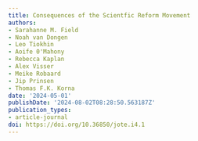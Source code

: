 ```yaml
---
title: Consequences of the Scientfic Reform Movement
authors:
- Sarahanne M. Field
- Noah van Dongen
- Leo Tiokhin
- Aoife 0'Mahony
- Rebecca Kaplan
- Alex Visser
- Meike Robaard
- Jip Prinsen
- Thomas F.K. Korna
date: '2024-05-01'
publishDate: '2024-08-02T08:28:50.563187Z'
publication_types:
- article-journal
doi: https://doi.org/10.36850/jote.i4.1
---
```

